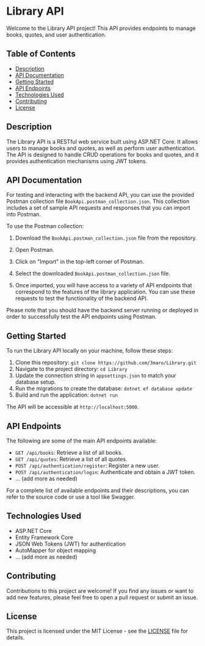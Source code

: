 # Library API

Welcome to the Library API project! This API provides endpoints to manage books, quotes, and user authentication.

## Table of Contents

- [Description](#description)
- [API Documentation](#api-documentation)
- [Getting Started](#getting-started)
- [API Endpoints](#api-endpoints)
- [Technologies Used](#technologies-used)
- [Contributing](#contributing)
- [License](#license)

## Description

The Library API is a RESTful web service built using ASP.NET Core. It allows users to manage books and quotes, as well as perform user authentication. The API is designed to handle CRUD operations for books and quotes, and it provides authentication mechanisms using JWT tokens.

## API Documentation

For testing and interacting with the backend API, you can use the provided Postman collection file `BookApi.postman_collection.json`. This collection includes a set of sample API requests and responses that you can import into Postman.

To use the Postman collection:

1. Download the `BookApi.postman_collection.json` file from the repository.

2. Open Postman.

3. Click on "Import" in the top-left corner of Postman.

4. Select the downloaded `BookApi.postman_collection.json` file.

5. Once imported, you will have access to a variety of API endpoints that correspond to the features of the library application. You can use these requests to test the functionality of the backend API.

Please note that you should have the backend server running or deployed in order to successfully test the API endpoints using Postman.


## Getting Started

To run the Library API locally on your machine, follow these steps:

1. Clone this repository: `git clone https://github.com/3maro/Library.git`
2. Navigate to the project directory: `cd Library`
3. Update the connection string in `appsettings.json` to match your database setup.
4. Run the migrations to create the database: `dotnet ef database update`
5. Build and run the application: `dotnet run`

The API will be accessible at `http://localhost:5000`.

## API Endpoints

The following are some of the main API endpoints available:

- `GET /api/books`: Retrieve a list of all books.
- `GET /api/quotes`: Retrieve a list of all quotes.
- `POST /api/authentication/register`: Register a new user.
- `POST /api/authentication/login`: Authenticate and obtain a JWT token.
- ... (add more as needed)

For a complete list of available endpoints and their descriptions, you can refer to the source code or use a tool like Swagger.

## Technologies Used

- ASP.NET Core
- Entity Framework Core
- JSON Web Tokens (JWT) for authentication
- AutoMapper for object mapping
- ... (add more as needed)

## Contributing

Contributions to this project are welcome! If you find any issues or want to add new features, please feel free to open a pull request or submit an issue.

## License

This project is licensed under the MIT License - see the [LICENSE](LICENSE) file for details.
